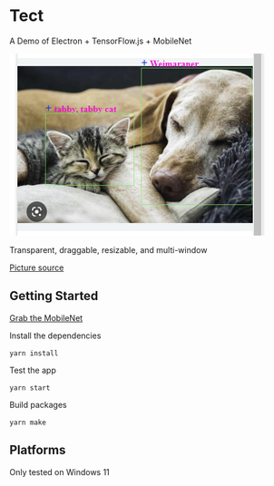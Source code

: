 # Tect

A Demo of Electron + TensorFlow.js + MobileNet

![Tect in action](tect.png)

Transparent, draggable, resizable, and multi-window

[Picture source](https://wilderness-society.org/nature-does-not-need-us-we-need-nature/)

## Getting Started

[Grab the MobileNet](models\README.md)

Install the dependencies

    yarn install

Test the app

    yarn start

Build packages

    yarn make

## Platforms

Only tested on Windows 11